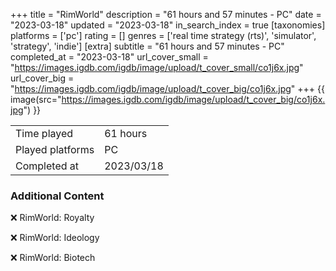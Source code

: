 +++
title = "RimWorld"
description = "61 hours and 57 minutes - PC"
date = "2023-03-18"
updated = "2023-03-18"
in_search_index = true
[taxonomies]
platforms = ['pc']
rating = []
genres = ['real time strategy (rts)', 'simulator', 'strategy', 'indie']
[extra]
subtitle = "61 hours and 57 minutes - PC"
completed_at = "2023-03-18"
url_cover_small = "https://images.igdb.com/igdb/image/upload/t_cover_small/co1j6x.jpg"
url_cover_big = "https://images.igdb.com/igdb/image/upload/t_cover_big/co1j6x.jpg"
+++
{{ image(src="https://images.igdb.com/igdb/image/upload/t_cover_big/co1j6x.jpg") }}

|              |            |
| ------------ | ---------- |
| Time played  | 61 hours |
| Played platforms    | PC |
| Completed at | 2023/03/18 |



### Additional Content


❌ RimWorld: Royalty

❌ RimWorld: Ideology

❌ RimWorld: Biotech
